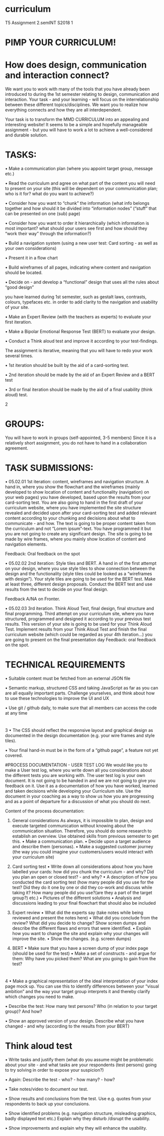 # curriculum


T5 Assignment 2.semINT S2018
1
# PIMP YOUR CURRICULUM!

# How does design, communication and interaction connect?

We want you to work with many of the tools that you have already been introduced to during the
1st semester relating to design, communication and interaction. Your task - and your learning - will
focus on the interrelationship between these different topics/disciplines. We want you to realize
how everything connects and how they are all interdependent.


Your task is to transform the MMD CURRICULUM into an appealing and interesting website!
It seems to be a simple and hopefully manageable assignment - but you will have to work a lot to
achieve a well-considered and durable solution.


# TASKS: 
• Make a communication plan (where you appoint target group, message etc.)

• Read the curriculum and agree on what part of the content you will need to present on
your site (this will be dependent on your communication plan; who is it for? what do you
want to achieve?)

• Consider how you want to “chunk” the information (what info belongs together and how
should it be divided into “information nodes” (“stuff” that can be presented on one (sub)
page)

• Consider how you want to order it hierarchically (which information is most important?
what should your users see first and how should they “work their way” through the
information?)

• Build a navigation system (using a new user test: Card sorting - as well as your own
considerations)

• Present it in a flow chart

• Build wireframes of all pages, indicating where content and navigation should be located.

• Decide on - and develop a “functional” design that uses all the rules about “good design”

you have learned during 1st semester, such as gestalt laws, contrasts, colours, typefaces
etc. in order to add clarity to the navigation and usability of your site.

• Make an Expert Review (with the teachers as experts) to evaluate your first iteration.

• Make a Bipolar Emotional Response Test (BERT) to evaluate your design.

• Conduct a Think aloud test and improve it according to your test-findings.

The assignment is iterative, meaning that you will have to redo your work several times.

• 1st iteration should be built by the aid of a card-sorting test.

• 2nd iteration should be made by the aid of an Expert Review and a BERT test

• 3rd or final iteration should be made by the aid of a final usability (think aloud) test.


2
# GROUPS:
You will have to work in groups (self-appointed, 3-5 members)
Since it is a relatively short assignment, you do not have to hand in a collaboration agreement.


# TASK SUBMISSIONS: 
• 05.02.01
1st iteration: content, wireframes and navigation structure.
A hand in, where you show the flowchart and the wireframes (mainly developed to show
location of content and functionality (navigation) on your web pages) you have developed,
based upon the results from your card-sorting test. You are also going to hand in the first
draft of your curriculum website, where you have implemented the site structure revealed
and decided upon after your card-sorting test and added relevant content according to
your chunking and decisions about what to communicate - and how. The text is going to be
proper content taken from the curriculum and not “Lorem ipsum”-text. You have
programmed it but you are not going to create any significant design. The site is going to
be made by wire frames, where you mainly show location of content and navigation
elements.

Feedback: Oral feedback on the spot


• 05.02.02
2nd iteration: Style tiles and BERT.
A hand in of the first attempt on your design, where you use style tiles to show connection
between the design and the functionality (style tiles could be looked as a “wireframes with
design”). Your style tiles are going to be used for the BERT test. Make at least three,
different design proposals. Conduct the BERT test and use results from the test to decide
on your final design.

Feedback A/NA on Fronter.


• 05.02.03
3rd iteration. Think Aloud Test, final design, final structure and final programming. Third
attempt on your curriculum site, where you have structured, programmed and designed it
according to your previous test results. This version of your site is going to be used for your
Think Aloud Test. Implement results from your Think Aloud Test and finish the final
curriculum website (which could be regarded as your 4th iteration...) you are going to
present on the final presentation day
Feedback: oral feedback on the spot.

# TECHNICAL REQUIREMENTS
• Suitable content must be fetched from an external JSON file

• Semantic markup, structured CSS and taking JavaScript as far as you can are all equally
important parts. Challenge yourselves, and think about how to use these technologies to
improve the UI and UX

• Use git / github daily, to make sure that all members can access the code at any time


#
3
• The CSS should reflect the responsive layout and graphical design as documented in the
design documentation (e.g. your wire frames and style tiles).

• Your final hand-in must be in the form of a “github page”, a feature not yet covered.

#PROCESS DOCUMENTATION - USER TEST LOG
We would like you to make a User test log, where you write down all you considerations about the
different tests you are working with. The user test log is your own document. It is not going to be
handed in and we are not going to give you feedback on it. Use it as a documentation of how you
have worked, learned and taken decisions while developing your Curriculum site. Use the
document in your coaching as a way to show us how you are progressing and as a point of
departure for a discussion of what you should do next.

Content of the process documentation:

1. General considerations
As always, it is impossible to plan, design and execute targeted communication without knowing
about the communication situation. Therefore, you should do some research to establish an
overview. Use obtained skills from previous semester to get this.
• Make a communication plan.
• Decide upon a target audience and describe them (personas).
• Make a suggested customer journey (the way you could imagine your customers/users
would interact with your curriculum site)

2. Card sorting test
• Write down all considerations about how you have labelled your cards: how did you chunk
the curriculum - and why? Did you plan an open or closed test? - and why?
• A description of how you conducted the card sorting test (how many people did you use
for the test? Did they do it one by one or did they co-work and discuss while taking it? How
many people did you use?(are they a part of the target group?) etc.)
• Pictures of the different solutions
• Analysis and discussions leading to your final flowchart that should also be included

3. Expert review
• What did the experts say (take notes while being reviewed and present the notes here)
• What did you conclude from the review? What did you decide to change? Show screen
dumps and describe the different flaws and errors that were identified.
• Explain how you want to change the site and explain why your changes will improve the
site.
• Show the changes. (e.g. screen dumps)

4. BERT
• Make sure that you have a screen dump of your index page (should be used for the test)
• Make a set of constructs - and argue for them: Why have you picked them? What are you
going to gain from the test?

#

4
• Make a graphical representation of the ideal interpretation of your index page mock up.
You can use this to identify differences between your “visual ambition” and the way your
target group interprets it and thereby clarify which changes you need to make.

• Describe the test: How many test persons? Who (in relation to your target group)? And
how?

• Show an approved version of your design. Describe what you have changed - and why
(according to the results from your BERT)

# Think aloud test
• Write tasks and justify them (what do you assume might be problematic about your site -
and what tasks are your respondents (test persons) going to try solving in order to expose
your suspicion?)

• Again: Describe the test - who? - how many? - how?

• Take notes/video to document our test.

• Show results and conclusions from the test. Use e.g. quotes from your respondents to back
up your conclusions.

• Show identified problems (e.g. navigation structure, misleading graphics, badly displayed
text etc.) Explain why they disturb /disrupt the usability.

• Show improvements and explain why they will enhance the usability. 
